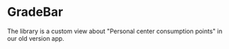 # GradeBar
The library is a custom view about "Personal center consumption  points" in our old version app.
